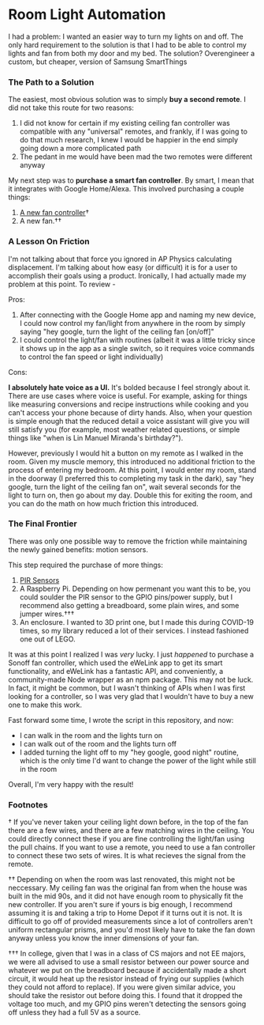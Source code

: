 # Room Light Automation

I had a problem: I wanted an easier way to turn my lights on and off. The only hard requirement to the solution is that I had to be able to control my lights and fan
from both my door and my bed. The solution? Overengineer a custom, but cheaper, version of Samsung SmartThings

### The Path to a Solution

The easiest, most obvious solution was to simply **buy a second remote**. I did not take this route for two reasons: 
1. I did not know for certain if my existing ceiling fan controller was compatible with any "universal" remotes, and frankly, if I was going to do that much research, I knew 
   I would be happier in the end simply going down a more complicated path
2. The pedant in me would have been mad the two remotes were different anyway

My next step was to **purchase a smart fan controller**. By smart, I mean that it integrates with Google Home/Alexa. This involved purchasing a couple things:
1. [A new fan controller](https://www.amazon.com/gp/product/B07TRTG8PS)†
2. A new fan.††

### A Lesson On Friction

I'm not talking about that force you ignored in AP Physics calculating displacement. I'm talking about how easy (or difficult) it is for a user to accomplish their goals
using a product. Ironically, I had actually made my problem at this point. To review -

Pros:
1. After connecting with the Google Home app and naming my new device, I could now control my fan/light from anywhere in the room by simply saying "hey google, turn the
   light of the ceiling fan [on/off]"
2. I could control the light/fan with routines (albeit it was a little tricky since it shows up in the app as a single switch, so it requires voice commands to control the 
   fan speed or light individually)

Cons:

**I absolutely hate voice as a UI.** It's bolded because I feel strongly about it. There are use cases where voice is useful. For example, asking for things like measuring
conversions and recipe instructions while cooking and you can't access your phone because of dirty hands. Also, when your question is simple enough that the reduced detail a
voice assistant will give you will still satisfy you (for example, most weather related questions, or simple things like "when is Lin Manuel Miranda's birthday?").

However, previously I would hit a button on my remote as I walked in the room. Given my muscle memory, this introduced no additional friction to the process of entering my
bedroom. At this point, I would enter my room, stand in the doorway (I preferred this to completing my task in the dark), say "hey google, turn the light of the ceiling fan
on", wait several seconds for the light to turn on, then go about my day. Double this for exiting the room, and you can do the math on how much friction this introduced.

### The Final Frontier

There was only one possible way to remove the friction while maintaining the newly gained benefits: motion sensors.

This step required the purchase of more things:
1. [PIR Sensors](https://www.amazon.com/gp/product/B07KZW86YR)
2. A Raspberry Pi. Depending on how permenant you want this to be, you could soulder the PIR sensor to the GPIO pins/power supply, but I recommend also getting a breadboard,
   some plain wires, and some jumper wires.†††
3. An enclosure. I wanted to 3D print one, but I made this during COVID-19 times, so my library reduced a lot of their services. I instead fashioned one out of LEGO.

It was at this point I realized I was *very* lucky. I just *happened* to purchase a Sonoff fan controller, which used the eWeLink app to get its smart functionality, and
eWeLink has a fantastic API, and conveniently, a community-made Node wrapper as an npm package. This may not be luck. In fact, it might be common, but I wasn't thinking of
APIs when I was first looking for a controller, so I was very glad that I wouldn't have to buy a new one to make this work.

Fast forward some time, I wrote the script in this repository, and now:
- I can walk in the room and the lights turn on
- I can walk out of the room and the lights turn off
- I added turning the light off to my "hey google, good night" routine, which is the only time I'd want to change the power of the light while still in the room

Overall, I'm very happy with the result!

### Footnotes

† If you've never taken your ceiling light down before, in the top of the fan there are a few wires, and there are a few matching wires in the ceiling. You could directly 
connect these if you are fine controlling the light/fan using the pull chains. If you want to use a remote, you need to use a fan controller to connect these two sets of
wires. It is what recieves the signal from the remote.

†† Depending on when the room was last renovated, this might not be neccessary. My ceiling fan was the original fan from when the house was built in the mid 90s,
and it did not have enough room to physically fit the new controller. If you aren't sure if yours is big enough, I recommend assuming it is and taking a trip to Home Depot
if it turns out it is not. It is difficult to go off of provided measurements since a lot of controllers aren't uniform rectangular prisms, and you'd most likely have to take
the fan down anyway unless you know the inner dimensions of your fan.

††† In college, given that I was in a class of CS majors and not EE majors, we were all advised to use a small resistor between our power source and whatever we put on the
breadboard because if accidentally made a short circuit, it would heat up the resistor instead of frying our supplies (which they could not afford to replace). If you were
given similar advice, you should take the resistor out before doing this. I found that it dropped the voltage too much, and my GPIO pins weren't detecting the sensors going 
off unless they had a full 5V as a source.
